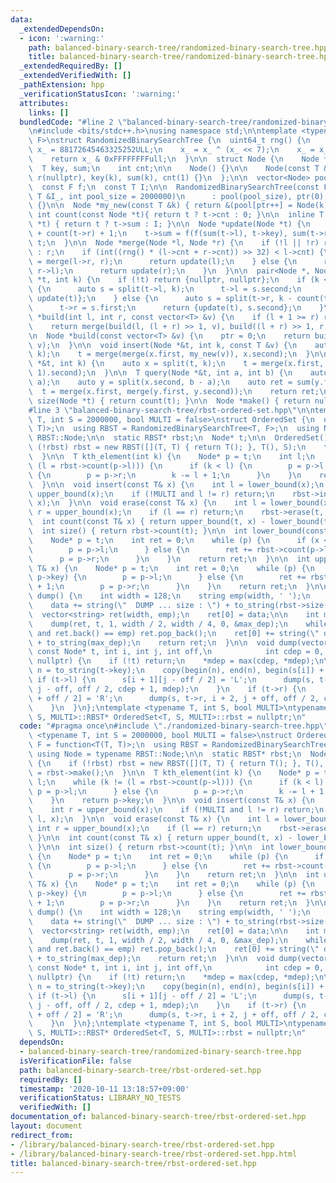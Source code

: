 ```yaml
---
data:
  _extendedDependsOn:
  - icon: ':warning:'
    path: balanced-binary-search-tree/randomized-binary-search-tree.hpp
    title: balanced-binary-search-tree/randomized-binary-search-tree.hpp
  _extendedRequiredBy: []
  _extendedVerifiedWith: []
  _pathExtension: hpp
  _verificationStatusIcon: ':warning:'
  attributes:
    links: []
  bundledCode: "#line 2 \"balanced-binary-search-tree/randomized-binary-search-tree.hpp\"\
    \n#include <bits/stdc++.h>\nusing namespace std;\n\ntemplate <typename T, typename\
    \ F>\nstruct RandomizedBinarySearchTree {\n  uint64_t rng() {\n    static uint64_t\
    \ x_ = 88172645463325252ULL;\n    x_ = x_ ^ (x_ << 7);\n    x_ = x_ ^ (x_ >> 9);\n\
    \    return x_ & 0xFFFFFFFFull;\n  }\n\n  struct Node {\n    Node *l, *r;\n  \
    \  T key, sum;\n    int cnt;\n\n    Node() {}\n\n    Node(const T &k) : l(nullptr),\
    \ r(nullptr), key(k), sum(k), cnt(1) {}\n  };\n\n  vector<Node> pool;\n  int ptr;\n\
    \  const F f;\n  const T I;\n\n  RandomizedBinarySearchTree(const F &f_, const\
    \ T &I_, int pool_size = 2000000)\n      : pool(pool_size), ptr(0), f(f_), I(I_)\
    \ {}\n\n  Node *my_new(const T &k) { return &(pool[ptr++] = Node(k)); }\n\n  inline\
    \ int count(const Node *t){ return t ? t->cnt : 0; }\n\n  inline T sum(const Node\
    \ *t) { return t ? t->sum : I; }\n\n  Node *update(Node *t) {\n    t->cnt = count(t->l)\
    \ + count(t->r) + 1;\n    t->sum = f(f(sum(t->l), t->key), sum(t->r));\n    return\
    \ t;\n  }\n\n  Node *merge(Node *l, Node *r) {\n    if (!l || !r) return l ? l\
    \ : r;\n    if (int((rng() * (l->cnt + r->cnt)) >> 32) < l->cnt) {\n      l->r\
    \ = merge(l->r, r);\n      return update(l);\n    } else {\n      r->l = merge(l,\
    \ r->l);\n      return update(r);\n    }\n  }\n\n  pair<Node *, Node *> split(Node\
    \ *t, int k) {\n    if (!t) return {nullptr, nullptr};\n    if (k <= count(t->l))\
    \ {\n      auto s = split(t->l, k);\n      t->l = s.second;\n      return {s.first,\
    \ update(t)};\n    } else {\n      auto s = split(t->r, k - count(t->l) - 1);\n\
    \      t->r = s.first;\n      return {update(t), s.second};\n    }\n  }\n\n  Node\
    \ *build(int l, int r, const vector<T> &v) {\n    if (l + 1 >= r) return my_new(v[l]);\n\
    \    return merge(build(l, (l + r) >> 1, v), build((l + r) >> 1, r, v));\n  }\n\
    \n  Node *build(const vector<T> &v) {\n    ptr = 0;\n    return build(0, (int)v.size(),\
    \ v);\n  }\n\n  void insert(Node *&t, int k, const T &v) {\n    auto x = split(t,\
    \ k);\n    t = merge(merge(x.first, my_new(v)), x.second);\n  }\n\n  void erase(Node\
    \ *&t, int k) {\n    auto x = split(t, k);\n    t = merge(x.first, split(x.second,\
    \ 1).second);\n  }\n\n  T query(Node *&t, int a, int b) {\n    auto x = split(t,\
    \ a);\n    auto y = split(x.second, b - a);\n    auto ret = sum(y.first);\n  \
    \  t = merge(x.first, merge(y.first, y.second));\n    return ret;\n  }\n\n  int\
    \ size(Node *t) { return count(t); }\n\n  Node *make() { return nullptr; }\n};\n\
    #line 3 \"balanced-binary-search-tree/rbst-ordered-set.hpp\"\n\ntemplate <typename\
    \ T, int S = 2000000, bool MULTI = false>\nstruct OrderedSet {\n  using F = function<T(T,\
    \ T)>;\n  using RBST = RandomizedBinarySearchTree<T, F>;\n  using Node = typename\
    \ RBST::Node;\n\n  static RBST* rbst;\n  Node* t;\n\n  OrderedSet() {\n    if\
    \ (!rbst) rbst = new RBST([](T, T) { return T(); }, T(), S);\n    t = rbst->make();\n\
    \  }\n\n  T kth_element(int k) {\n    Node* p = t;\n    int l;\n    while (k !=\
    \ (l = rbst->count(p->l))) {\n      if (k < l) {\n        p = p->l;\n      } else\
    \ {\n        p = p->r;\n        k -= l + 1;\n      }\n    }\n    return p->key;\n\
    \  }\n\n  void insert(const T& x) {\n    int l = lower_bound(x);\n    int r =\
    \ upper_bound(x);\n    if (!MULTI and l != r) return;\n    rbst->insert(t, l,\
    \ x);\n  }\n\n  void erase(const T& x) {\n    int l = lower_bound(x);\n    int\
    \ r = upper_bound(x);\n    if (l == r) return;\n    rbst->erase(t, l);\n  }\n\n\
    \  int count(const T& x) { return upper_bound(t, x) - lower_bound(t, x); }\n\n\
    \  int size() { return rbst->count(t); }\n\n  int lower_bound(const T& x) {\n\
    \    Node* p = t;\n    int ret = 0;\n    while (p) {\n      if (x <= p->key) {\n\
    \        p = p->l;\n      } else {\n        ret += rbst->count(p->l) + 1;\n  \
    \      p = p->r;\n      }\n    }\n    return ret;\n  }\n\n  int upper_bound(const\
    \ T& x) {\n    Node* p = t;\n    int ret = 0;\n    while (p) {\n      if (x <\
    \ p->key) {\n        p = p->l;\n      } else {\n        ret += rbst->count(p->l)\
    \ + 1;\n        p = p->r;\n      }\n    }\n    return ret;\n  }\n\n  vector<string>\
    \ dump() {\n    int width = 128;\n    string emp(width, ' ');\n    string data;\n\
    \    data += string(\"  DUMP ... size : \") + to_string(rbst->size(t));\n\n  \
    \  vector<string> ret(width, emp);\n    ret[0] = data;\n\n    int max_dep = 0;\n\
    \    dump(ret, t, 1, width / 2, width / 4, 0, &max_dep);\n    while (ret.size()\
    \ and ret.back() == emp) ret.pop_back();\n    ret[0] += string(\" depth : \")\
    \ + to_string(max_dep);\n    return ret;\n  }\n\n  void dump(vector<string>& s,\
    \ const Node* t, int i, int j, int off,\n            int cdep = 0, int* mdep =\
    \ nullptr) {\n    if (!t) return;\n    *mdep = max(cdep, *mdep);\n\n    string\
    \ n = to_string(t->key);\n    copy(begin(n), end(n), begin(s[i]) + j);\n\n   \
    \ if (t->l) {\n      s[i + 1][j - off / 2] = 'L';\n      dump(s, t->l, i + 2,\
    \ j - off, off / 2, cdep + 1, mdep);\n    }\n    if (t->r) {\n      s[i + 1][j\
    \ + off / 2] = 'R';\n      dump(s, t->r, i + 2, j + off, off / 2, cdep + 1, mdep);\n\
    \    }\n  }\n};\ntemplate <typename T, int S, bool MULTI>\ntypename OrderedSet<T,\
    \ S, MULTI>::RBST* OrderedSet<T, S, MULTI>::rbst = nullptr;\n"
  code: "#pragma once\n#include \"./randomized-binary-search-tree.hpp\"\n\ntemplate\
    \ <typename T, int S = 2000000, bool MULTI = false>\nstruct OrderedSet {\n  using\
    \ F = function<T(T, T)>;\n  using RBST = RandomizedBinarySearchTree<T, F>;\n \
    \ using Node = typename RBST::Node;\n\n  static RBST* rbst;\n  Node* t;\n\n  OrderedSet()\
    \ {\n    if (!rbst) rbst = new RBST([](T, T) { return T(); }, T(), S);\n    t\
    \ = rbst->make();\n  }\n\n  T kth_element(int k) {\n    Node* p = t;\n    int\
    \ l;\n    while (k != (l = rbst->count(p->l))) {\n      if (k < l) {\n       \
    \ p = p->l;\n      } else {\n        p = p->r;\n        k -= l + 1;\n      }\n\
    \    }\n    return p->key;\n  }\n\n  void insert(const T& x) {\n    int l = lower_bound(x);\n\
    \    int r = upper_bound(x);\n    if (!MULTI and l != r) return;\n    rbst->insert(t,\
    \ l, x);\n  }\n\n  void erase(const T& x) {\n    int l = lower_bound(x);\n   \
    \ int r = upper_bound(x);\n    if (l == r) return;\n    rbst->erase(t, l);\n \
    \ }\n\n  int count(const T& x) { return upper_bound(t, x) - lower_bound(t, x);\
    \ }\n\n  int size() { return rbst->count(t); }\n\n  int lower_bound(const T& x)\
    \ {\n    Node* p = t;\n    int ret = 0;\n    while (p) {\n      if (x <= p->key)\
    \ {\n        p = p->l;\n      } else {\n        ret += rbst->count(p->l) + 1;\n\
    \        p = p->r;\n      }\n    }\n    return ret;\n  }\n\n  int upper_bound(const\
    \ T& x) {\n    Node* p = t;\n    int ret = 0;\n    while (p) {\n      if (x <\
    \ p->key) {\n        p = p->l;\n      } else {\n        ret += rbst->count(p->l)\
    \ + 1;\n        p = p->r;\n      }\n    }\n    return ret;\n  }\n\n  vector<string>\
    \ dump() {\n    int width = 128;\n    string emp(width, ' ');\n    string data;\n\
    \    data += string(\"  DUMP ... size : \") + to_string(rbst->size(t));\n\n  \
    \  vector<string> ret(width, emp);\n    ret[0] = data;\n\n    int max_dep = 0;\n\
    \    dump(ret, t, 1, width / 2, width / 4, 0, &max_dep);\n    while (ret.size()\
    \ and ret.back() == emp) ret.pop_back();\n    ret[0] += string(\" depth : \")\
    \ + to_string(max_dep);\n    return ret;\n  }\n\n  void dump(vector<string>& s,\
    \ const Node* t, int i, int j, int off,\n            int cdep = 0, int* mdep =\
    \ nullptr) {\n    if (!t) return;\n    *mdep = max(cdep, *mdep);\n\n    string\
    \ n = to_string(t->key);\n    copy(begin(n), end(n), begin(s[i]) + j);\n\n   \
    \ if (t->l) {\n      s[i + 1][j - off / 2] = 'L';\n      dump(s, t->l, i + 2,\
    \ j - off, off / 2, cdep + 1, mdep);\n    }\n    if (t->r) {\n      s[i + 1][j\
    \ + off / 2] = 'R';\n      dump(s, t->r, i + 2, j + off, off / 2, cdep + 1, mdep);\n\
    \    }\n  }\n};\ntemplate <typename T, int S, bool MULTI>\ntypename OrderedSet<T,\
    \ S, MULTI>::RBST* OrderedSet<T, S, MULTI>::rbst = nullptr;\n"
  dependsOn:
  - balanced-binary-search-tree/randomized-binary-search-tree.hpp
  isVerificationFile: false
  path: balanced-binary-search-tree/rbst-ordered-set.hpp
  requiredBy: []
  timestamp: '2020-10-11 13:18:57+09:00'
  verificationStatus: LIBRARY_NO_TESTS
  verifiedWith: []
documentation_of: balanced-binary-search-tree/rbst-ordered-set.hpp
layout: document
redirect_from:
- /library/balanced-binary-search-tree/rbst-ordered-set.hpp
- /library/balanced-binary-search-tree/rbst-ordered-set.hpp.html
title: balanced-binary-search-tree/rbst-ordered-set.hpp
---
```

